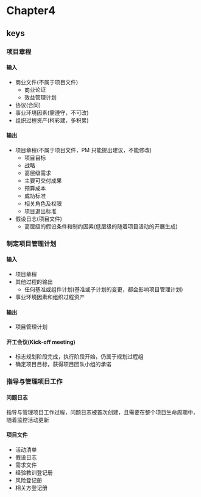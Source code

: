 <!--
 * @Author: your name
 * @Date: 2020-09-10 10:14:12
 * @LastEditTime: 2020-09-18 17:44:37
 * @LastEditors: Please set LastEditors
 * @Description: In User Settings Edit
 * @FilePath: \PMP\知识点\Chapter4.md
-->

# Chapter4

## keys

### 项目章程

#### 输入

- 商业文件(不属于项目文件)
  - 商业论证
  - 效益管理计划
- 协议(合同)
- 事业环境因素(需遵守，不可改)
- 组织过程资产(柯彩建，多积累)

#### 输出

- 项目章程(不属于项目文件，PM 只能提出建议，不能修改)
  - 项目目标
  - 战略
  - 高层级需求
  - 主要可交付成果
  - 预算成本
  - 成功标准
  - 相关角色及权限
  - 项目退出标准
- 假设日志(项目文件)
  - 高层级的假设条件和制约因素(低层级的随着项目活动的开展生成)

### 制定项目管理计划

#### 输入

- 项目章程
- 其他过程的输出
  - 任何基准或组件计划(基准或子计划的变更，都会影响项目管理计划)
- 事业环境因素和组织过程资产

#### 输出

- 项目管理计划

#### 开工会议(Kick-off meeting)

- 标志规划阶段完成，执行阶段开始，仍属于规划过程组
- 确定项目目标，获得项目团队小组的承诺

### 指导与管理项目工作

#### 问题日志

指导与管理项目工作过程，问题日志被首次创建，且需要在整个项目生命周期中，随着监控活动更新

#### 项目文件

- 活动清单
- 假设日志
- 需求文件
- 经验教训登记册
- 风险登记册
- 相关方登记册
